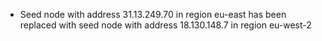 * Seed node with address 31.13.249.70 in region eu-east has been replaced with seed node with address 18.130.148.7 in region eu-west-2
